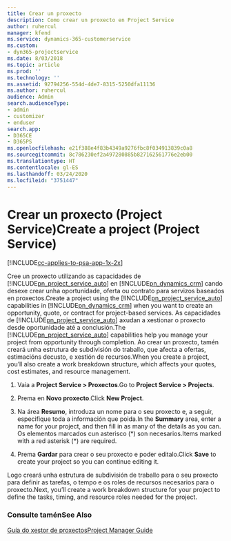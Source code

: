 ```yaml
---
title: Crear un proxecto
description: Como crear un proxecto en Project Service
author: ruhercul
manager: kfend
ms.service: dynamics-365-customerservice
ms.custom:
- dyn365-projectservice
ms.date: 8/03/2018
ms.topic: article
ms.prod: ''
ms.technology: ''
ms.assetid: 92794256-554d-4de7-8315-5250dfa11136
ms.author: ruhercul
audience: Admin
search.audienceType:
- admin
- customizer
- enduser
search.app:
- D365CE
- D365PS
ms.openlocfilehash: e21f388e4f83b4349a9276fbc8f034913839c0a8
ms.sourcegitcommit: 8c786230ef2a497280885b827162561776e2eb00
ms.translationtype: HT
ms.contentlocale: gl-ES
ms.lasthandoff: 03/24/2020
ms.locfileid: "3751447"
---
```

# <a name="create-a-project-project-service"></a><span data-ttu-id="846c7-103">Crear un proxecto (Project Service)</span><span class="sxs-lookup"><span data-stu-id="846c7-103">Create a project (Project Service)</span></span>

[!INCLUDE[cc-applies-to-psa-app-1x-2x](../includes/cc-applies-to-psa-app-1x-2x.md)]

<span data-ttu-id="846c7-104">Cree un proxecto utilizando as capacidades de [!INCLUDE[pn_project_service_auto](../includes/pn-project-service-auto.md)] en [!INCLUDE[pn_dynamics_crm](../includes/pn-dynamics-crm.md)] cando desexe crear unha oportunidade, oferta ou contrato para servizos baseados en proxectos.</span><span class="sxs-lookup"><span data-stu-id="846c7-104">Create a project using the [!INCLUDE[pn_project_service_auto](../includes/pn-project-service-auto.md)] capabilities in [!INCLUDE[pn_dynamics_crm](../includes/pn-dynamics-crm.md)] when you want to create an opportunity, quote, or contract for project-based services.</span></span> <span data-ttu-id="846c7-105">As capacidades de [!INCLUDE[pn_project_service_auto](../includes/pn-project-service-auto.md)] axudan a xestionar o proxecto desde oportunidade até a conclusión.</span><span class="sxs-lookup"><span data-stu-id="846c7-105">The [!INCLUDE[pn_project_service_auto](../includes/pn-project-service-auto.md)] capabilities help you manage your project from opportunity through completion.</span></span> <span data-ttu-id="846c7-106">Ao crear un proxecto, tamén creará unha estrutura de subdivisión do traballo, que afecta a ofertas, estimacións decusto, e xestión de recursos.</span><span class="sxs-lookup"><span data-stu-id="846c7-106">When you create a project, you’ll also create a work breakdown structure, which affects your quotes, cost estimates, and resource management.</span></span>  
  
1.  <span data-ttu-id="846c7-107">Vaia a **Project Service > Proxectos**.</span><span class="sxs-lookup"><span data-stu-id="846c7-107">Go to **Project Service > Projects**.</span></span>  
  
2.  <span data-ttu-id="846c7-108">Prema en **Novo proxecto**.</span><span class="sxs-lookup"><span data-stu-id="846c7-108">Click **New Project**.</span></span>  
  
3.  <span data-ttu-id="846c7-109">Na área **Resumo**, introduza un nome para o seu proxecto e, a seguir, especifique toda a información que poida.</span><span class="sxs-lookup"><span data-stu-id="846c7-109">In the **Summary** area, enter a name for your project, and then fill in as many of the details as you can.</span></span> <span data-ttu-id="846c7-110">Os elementos marcados cun asterisco (\*) son necesarios.</span><span class="sxs-lookup"><span data-stu-id="846c7-110">Items marked with a red asterisk (\*) are required.</span></span>  
  
4.  <span data-ttu-id="846c7-111">Prema **Gardar** para crear o seu proxecto e poder editalo.</span><span class="sxs-lookup"><span data-stu-id="846c7-111">Click **Save** to create your project so you can continue editing it.</span></span>  
  
<span data-ttu-id="846c7-112">Logo creará unha estrutura de subdivisión de traballo para o seu proxecto para definir as tarefas, o tempo e os roles de recursos necesarios para o proxecto.</span><span class="sxs-lookup"><span data-stu-id="846c7-112">Next, you’ll create a work breakdown structure for your project to define the tasks, timing, and resource roles needed for the project.</span></span>  
  
### <a name="see-also"></a><span data-ttu-id="846c7-113">Consulte tamén</span><span class="sxs-lookup"><span data-stu-id="846c7-113">See Also</span></span>  
 [<span data-ttu-id="846c7-114">Guía do xestor de proxectos</span><span class="sxs-lookup"><span data-stu-id="846c7-114">Project Manager Guide</span></span>](../project-service/project-manager-guide.md)
